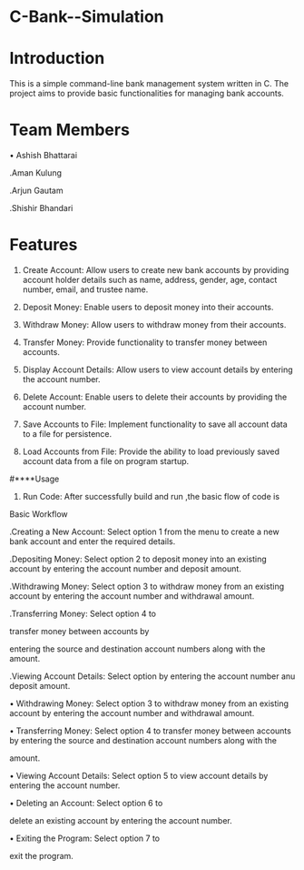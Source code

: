 # C-Bank--Simulation
# Introduction

This is a simple command-line bank management system written in C. The project aims to provide basic functionalities for managing bank accounts.

# Team Members

• Ashish Bhattarai

.Aman Kulung

.Arjun Gautam

.Shishir Bhandari

# Features

1. Create Account: Allow users to create new bank accounts by providing account holder details such as name, address, gender, age, contact number, email, and trustee name.

2. Deposit Money: Enable users to deposit money into their accounts.

3. Withdraw Money: Allow users to withdraw money from their accounts.

4. Transfer Money: Provide functionality to transfer money between accounts.

5. Display Account Details: Allow users to view account details by entering the account number.

6. Delete Account: Enable users to delete their accounts by providing the account number.

7. Save Accounts to File: Implement functionality to save all account data to a file for persistence.

8. Load Accounts from File: Provide the ability to load previously saved account data from a file on program startup.

#****Usage

1. Run Code: After successfully build and run ,the basic flow of code is 

Basic Workflow

.Creating a New Account: Select option 1 from the menu to create a new bank account and enter the required details.

.Depositing Money: Select option 2 to deposit money into an existing account by entering the account number and deposit amount.

.Withdrawing Money: Select option 3 to withdraw money from an existing account by entering the account number and withdrawal amount.

.Transferring Money: Select option 4 to

transfer money between accounts by

entering the source and destination account numbers along with the amount.

.Viewing Account Details: Select option by entering the account number anu deposit amount.

• Withdrawing Money: Select option 3 to withdraw money from an existing account by entering the account number and withdrawal amount.

• Transferring Money: Select option 4 to transfer money between accounts by entering the source and destination account numbers along with the

amount.

• Viewing Account Details: Select option 5 to view account details by entering the account number.

• Deleting an Account: Select option 6 to

delete an existing account by entering the account number.

• Exiting the Program: Select option 7 to

exit the program.

